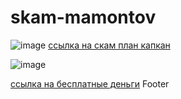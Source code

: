 # skam-mamontov
![image](https://github.com/user-attachments/assets/a5b178ff-29d9-488c-b394-c91819bbf160)
[ссылка на скам план капкан](https://flip-chart.ru/app/board?spaceId=01JM025S7YNX95CK5E7PGNTPPG&teamId=01JM025S8EC0GHDHM25MTC13CJ&flipId=01JM0275ESHGD4G87ZSQX4EQ3C)


![image](https://github.com/user-attachments/assets/08b1602c-51ce-45da-95aa-72145a977d4d)

[ссылка на бесплатные деньги](https://yandex.ru/images/search?text=бесплатные+деньги&img_url=https%3A%2F%2Fsun9-31.userapi.com%2Fimpg%2Fq5ekzHCAHvoKWaYm04Nr7wvKg2IJlcW8M7QeJA%2FtRFnLWhQYSw.jpg%3Fsize%3D1013x719%26quality%3D95%26sign%3D4609189305ab7154f5aef0793fd344ec%26c_uniq_tag%3D0vnZzdmALl_P3ns477P3DUv6U1-uWXwwFkZT7-DkTos%26type%3Dalbum&pos=0&rpt=simage&serp_list_type=images&stype=image&lr=10740&parent-reqid=1739465447615133-6018549628370932077-balancer-l7leveler-kubr-yp-sas-113-BAL&source=serp)
Footer

